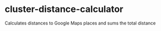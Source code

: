 # cluster-distance-calculator
Calculates distances to Google Maps places and sums the total distance
